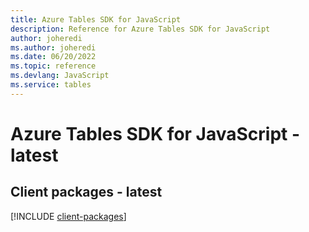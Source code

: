 ```yaml
---
title: Azure Tables SDK for JavaScript
description: Reference for Azure Tables SDK for JavaScript
author: joheredi
ms.author: joheredi
ms.date: 06/20/2022
ms.topic: reference
ms.devlang: JavaScript
ms.service: tables
---
```

# Azure Tables SDK for JavaScript - latest
## Client packages - latest
[!INCLUDE [client-packages](tables-client-index.md)]

